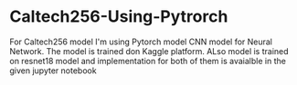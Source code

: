 # Caltech256-Using-Pytrorch

For Caltech256 model I'm using Pytorch model CNN model for Neural Network. The model is trained don Kaggle platform. ALso model is trained on resnet18 model and implementation for both of them is avaialble in the given jupyter notebook
